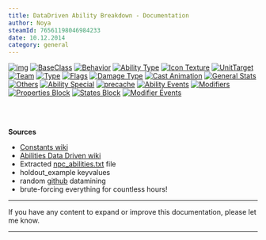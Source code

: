 ```yaml
---
title: DataDriven Ability Breakdown - Documentation
author: Noya
steamId: 76561198046984233
date: 10.12.2014
category: general
---
```


[![img](http://i.imgur.com/JTVv40S.png)](##start "Get started")
[![BaseClass](http://i.imgur.com/KI6fmyE.png)](##baseclass "BaseClass ability_datadriven")
[![Behavior](http://i.imgur.com/ujvVUCw.png)](##type "Main behavior property of the ability")
[![Ability Type](http://i.imgur.com/far760I.png)](##type "Basic, Ultimate and other Leveling rules")
[![Icon Texture](http://i.imgur.com/a1Kogu4.png)](##icon "Set the Spell Icon in the interface")
[![UnitTarget](http://i.imgur.com/8EsWKFO.png)](##target "Targeting options")
[![Team](http://i.imgur.com/hiWGRJq.png)](##targetTeam "Target Teams")
[![Type](http://i.imgur.com/jqo3t4O.png)](##targetType "Target Type of units")
[![Flags](http://i.imgur.com/FC0IEBp.png)](##targetFlags "Ignore or include targets with Flags")
[![Damage Type](http://i.imgur.com/WwwNkbj.png)](##damage "Damage type of the ability")
[![Cast Animation](http://i.imgur.com/ewEWcom.png)](##animation "Animation when the spell starts casting")
[![General Stats](http://i.imgur.com/5mO6j4Z.png)](##stats "General numeric values")
[![Others](http://i.imgur.com/z73NEKo.png)](##others "Other less common values")
[![Ability Special](http://i.imgur.com/3ynaE40.png)](##special "AbilitySpecial block, used for variables")
[![precache](http://i.imgur.com/qKW3Xs4.png)](##precache "Precache block, used to preload assets")
[![Ability Events](http://i.imgur.com/6IFhMIu.png)](##abilityevents "Triggers on the ability to perform Actions")
[![Modifiers](http://i.imgur.com/XEFsYCD.png)](##modifiers "Effects that can be applied on units")
[![Properties Block](http://i.imgur.com/HFXTmij.png)](##properties "Give numeric stat values for the duration of the modifier")
[![States Block](http://i.imgur.com/ACfQMmq.png)](##states "Enable or Disable certain states on units")
[![Modifier Events](http://i.imgur.com/LWPALN8.png)](#modifierevents "Triggers on the modifier to perform Actions")

<br><br>

**Sources**

* [Constants wiki](https://developer.valvesoftware.com/wiki/Dota_2_Workshop_Tools/Scripting/Constants)
* [Abilities Data Driven wiki](https://developer.valvesoftware.com/wiki/Dota_2_Workshop_Tools/Scripting/Abilities_Data_Driven)
* Extracted [npc_abilities.txt](https://raw.githubusercontent.com/dotabuff/d2vpk/master/dota_pak01/scripts/npc/npc_abilities.txt) file
* holdout_example keyvalues
* random [github](https://github.com/) datamining
* brute-forcing everything for countless hours!

---

If you have any content to expand or improve this documentation, please let me know.

---